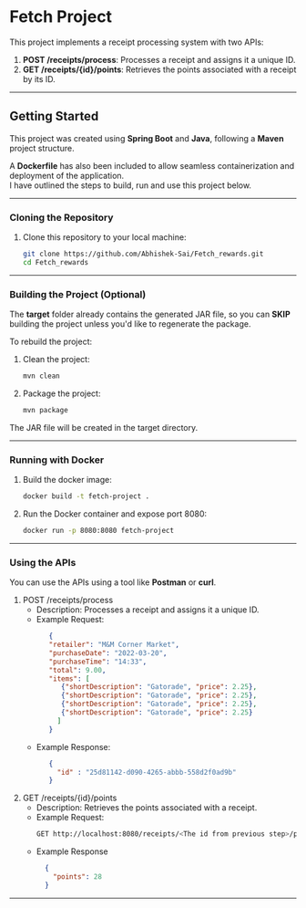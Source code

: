 # Fetch Project

This project implements a receipt processing system with two APIs:
1. **POST /receipts/process**: Processes a receipt and assigns it a unique ID.
2. **GET /receipts/{id}/points**: Retrieves the points associated with a receipt by its ID.

---

## Getting Started

This project was created using **Spring Boot** and **Java**, following a **Maven** project structure.

A **Dockerfile** has also been included to allow seamless containerization and deployment of the application. 
<br>
I have outlined the steps to build, run and use this project below.

---
### Cloning the Repository

1. Clone this repository to your local machine:
   ```bash
   git clone https://github.com/Abhishek-Sai/Fetch_rewards.git
   cd Fetch_rewards
   
---

### Building the Project (Optional)

The **target** folder already contains the generated JAR file, so you can **SKIP** building the project unless you'd like to regenerate the package.

To rebuild the project: 
1. Clean the project:
   ```bash
   mvn clean
   
2. Package the project:
   ```bash
   mvn package

The JAR file will be created in the target directory.

---

### Running with Docker

1. Build the docker image:
   ```bash
   docker build -t fetch-project .

2. Run the Docker container and expose port 8080:
   ```bash
   docker run -p 8080:8080 fetch-project
   
---

### Using the APIs

You can use the APIs using a tool like **Postman** or **curl**.

1. POST /receipts/process
   - Description: Processes a receipt and assigns it a unique ID.
   - Example Request:
     ```json
        {
        "retailer": "M&M Corner Market",
        "purchaseDate": "2022-03-20",
        "purchaseTime": "14:33",
        "total": 9.00,
        "items": [
           {"shortDescription": "Gatorade", "price": 2.25},
           {"shortDescription": "Gatorade", "price": 2.25},
           {"shortDescription": "Gatorade", "price": 2.25},
           {"shortDescription": "Gatorade", "price": 2.25}
          ]
        }
   - Example Response:
     ```json
        {
          "id" : "25d81142-d090-4265-abbb-558d2f0ad9b"
        }

2. GET /receipts/{id}/points
   - Description: Retrieves the points associated with a receipt.
   - Example Request:
     ```bash
     GET http://localhost:8080/receipts/<The id from previous step>/points
   - Example Response
     ```json
       {
         "points": 28
       }
     
---

     
